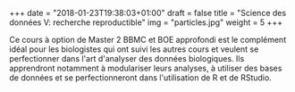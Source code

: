+++
date = "2018-01-23T19:38:03+01:00"
draft = false
title = "Science des données V: recherche reproductible"
img = "particles.jpg"
weight = 5
+++

Ce cours à option de Master 2 BBMC et BOE approfondi est le complément idéal pour les biologistes qui ont suivi les autres cours et veulent se perfectionner dans l'art d'analyser des données biologiques. Ils apprendront notamment à modulariser leurs analyses, à utiliser des bases de données et se perfectionneront dans l'utilisation de R et de RStudio.
